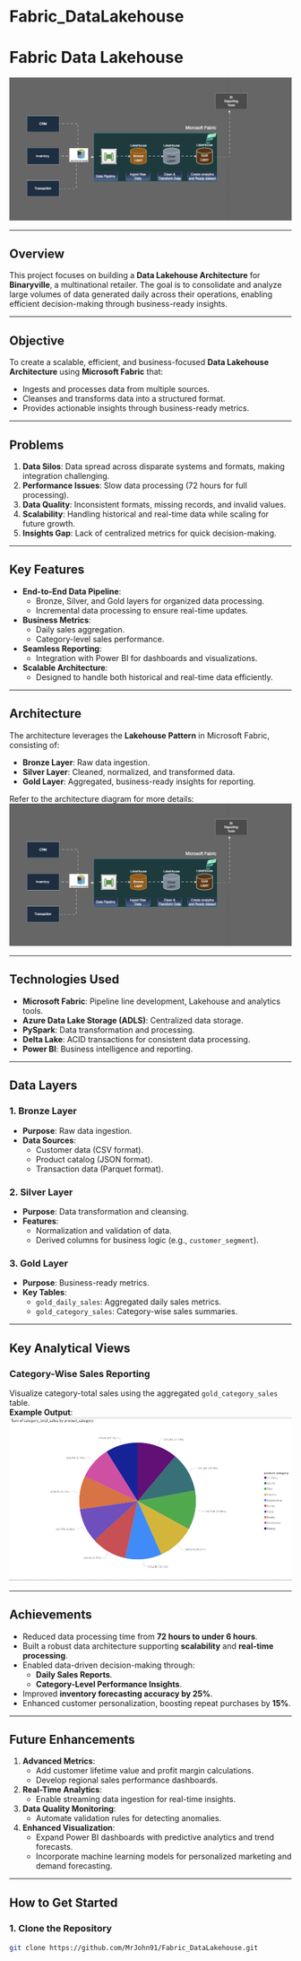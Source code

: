# Fabric_DataLakehouse

# **Fabric Data Lakehouse**

![Architecture Diagram](https://github.com/MrJohn91/Fabric_DataLakehouse/blob/main/Data%26Scripts/Architecture%20Diagram.png)

---

## **Overview**
This project focuses on building a **Data Lakehouse Architecture** for **Binaryville**, a multinational retailer. The goal is to consolidate and analyze large volumes of data generated daily across their operations, enabling efficient decision-making through business-ready insights.

---

## **Objective**
To create a scalable, efficient, and business-focused **Data Lakehouse Architecture** using **Microsoft Fabric** that:
- Ingests and processes data from multiple sources.
- Cleanses and transforms data into a structured format.
- Provides actionable insights through business-ready metrics.

---

## **Problems**
1. **Data Silos**: Data spread across disparate systems and formats, making integration challenging.
2. **Performance Issues**: Slow data processing (72 hours for full processing).
3. **Data Quality**: Inconsistent formats, missing records, and invalid values.
4. **Scalability**: Handling historical and real-time data while scaling for future growth.
5. **Insights Gap**: Lack of centralized metrics for quick decision-making.

---

## **Key Features**
- **End-to-End Data Pipeline**:
  - Bronze, Silver, and Gold layers for organized data processing.
  - Incremental data processing to ensure real-time updates.
- **Business Metrics**:
  - Daily sales aggregation.
  - Category-level sales performance.
- **Seamless Reporting**:
  - Integration with Power BI for dashboards and visualizations.
- **Scalable Architecture**:
  - Designed to handle both historical and real-time data efficiently.

---

## **Architecture**
The architecture leverages the **Lakehouse Pattern** in Microsoft Fabric, consisting of:
- **Bronze Layer**: Raw data ingestion.
- **Silver Layer**: Cleaned, normalized, and transformed data.
- **Gold Layer**: Aggregated, business-ready insights for reporting.

Refer to the architecture diagram for more details:  
![Architecture Diagram](https://github.com/MrJohn91/Fabric_DataLakehouse/blob/main/Data%26Scripts/Architecture%20Diagram.png)

---

## **Technologies Used**
- **Microsoft Fabric**: Pipeline line development, Lakehouse and analytics tools.
- **Azure Data Lake Storage (ADLS)**: Centralized data storage.
- **PySpark**: Data transformation and processing.
- **Delta Lake**: ACID transactions for consistent data processing.
- **Power BI**: Business intelligence and reporting.

---

## **Data Layers**
### **1. Bronze Layer**
- **Purpose**: Raw data ingestion.
- **Data Sources**:
  - Customer data (CSV format).
  - Product catalog (JSON format).
  - Transaction data (Parquet format).

### **2. Silver Layer**
- **Purpose**: Data transformation and cleansing.
- **Features**:
  - Normalization and validation of data.
  - Derived columns for business logic (e.g., `customer_segment`).

### **3. Gold Layer**
- **Purpose**: Business-ready metrics.
- **Key Tables**:
  - `gold_daily_sales`: Aggregated daily sales metrics.
  - `gold_category_sales`: Category-wise sales summaries.

---

## **Key Analytical Views**
### **Category-Wise Sales Reporting**
Visualize category-total sales using the aggregated `gold_category_sales` table.  
**Example Output**:  
![Report](https://github.com/MrJohn91/Fabric_DataLakehouse/blob/main/Data%26Scripts/Report.png)

---

## **Achievements**
- Reduced data processing time from **72 hours to under 6 hours**.
- Built a robust data architecture supporting **scalability** and **real-time processing**.
- Enabled data-driven decision-making through:
  - **Daily Sales Reports**.
  - **Category-Level Performance Insights**.
- Improved **inventory forecasting accuracy by 25%**.
- Enhanced customer personalization, boosting repeat purchases by **15%**.

---

## **Future Enhancements**
1. **Advanced Metrics**:
   - Add customer lifetime value and profit margin calculations.
   - Develop regional sales performance dashboards.
2. **Real-Time Analytics**:
   - Enable streaming data ingestion for real-time insights.
3. **Data Quality Monitoring**:
   - Automate validation rules for detecting anomalies.
4. **Enhanced Visualization**:
   - Expand Power BI dashboards with predictive analytics and trend forecasts.
   - Incorporate machine learning models for personalized marketing and demand forecasting.

---

## **How to Get Started**
### **1. Clone the Repository**
```bash
git clone https://github.com/MrJohn91/Fabric_DataLakehouse.git
